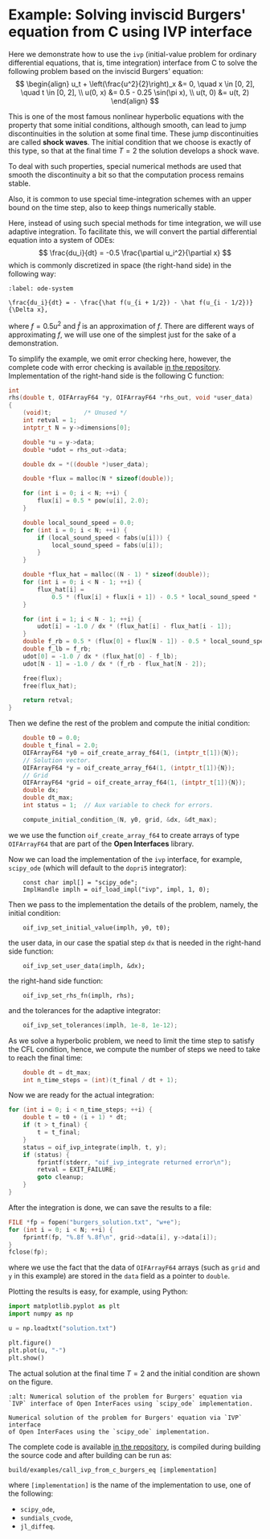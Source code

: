 # Example: Solving inviscid Burgers' equation from C using IVP interface

Here we demonstrate how to use the `ivp` (initial-value problem for ordinary
differential equations, that is, time integration) interface
from C to solve the following problem based on
the inviscid Burgers' equation:
$$
    \begin{align}
        u_t + \left(\frac{u^2}{2}\right)_x &= 0,
            \quad x \in [0, 2], \quad t \in [0, 2], \\
        u(0, x) &= 0.5 - 0.25 \sin(\pi x), \\
        u(t, 0) &= u(t, 2)
    \end{align}
$$

This is one of the most famous nonlinear hyperbolic equations with the property
that some initial conditions, although smooth, can lead to jump discontinuities
in the solution at some final time.
These jump discontinuities are called __shock waves__.
The initial condition that we choose is exactly of this type, so that at
the final time $T = 2$ the solution develops a shock wave.

To deal with such properties, special numerical methods are used that smooth
the discontinuity a bit so that the computation process remains stable.

Also, it is common to use special time-integration schemes with an upper
bound on the time step, also to keep things numerically stable.

Here, instead of using such special methods for time integration, we will
use adaptive integration.
To facilitate this, we will convert the partial differential equation
into a system of ODEs:
$$
\frac{du_i}{dt} = -0.5 \frac{\partial u_i^2}{\partial x}
$$
which is commonly discretized in space (the right-hand side) in the following
way:
```{math}
:label: ode-system

\frac{du_i}{dt} = - \frac{\hat f(u_{i + 1/2}) - \hat f(u_{i - 1/2})}{\Delta x},
```
where $f = 0.5 u^2$ and $\hat f$ is an approximation of $f$.
There are different ways of approximating $f$, we will use one of the simplest
just for the sake of a demonstration.

To simplify the example, we omit error checking here,
however, the complete code with error checking is available
[in the repository][burgers_c_src].
Implementation of the right-hand side is the following C function:
```c
int
rhs(double t, OIFArrayF64 *y, OIFArrayF64 *rhs_out, void *user_data)
{
    (void)t;         /* Unused */
    int retval = 1;
    intptr_t N = y->dimensions[0];

    double *u = y->data;
    double *udot = rhs_out->data;

    double dx = *((double *)user_data);

    double *flux = malloc(N * sizeof(double));

    for (int i = 0; i < N; ++i) {
        flux[i] = 0.5 * pow(u[i], 2.0);
    }

    double local_sound_speed = 0.0;
    for (int i = 0; i < N; ++i) {
        if (local_sound_speed < fabs(u[i])) {
            local_sound_speed = fabs(u[i]);
        }
    }

    double *flux_hat = malloc((N - 1) * sizeof(double));
    for (int i = 0; i < N - 1; ++i) {
        flux_hat[i] =
            0.5 * (flux[i] + flux[i + 1]) - 0.5 * local_sound_speed * (u[i + 1] - u[i]);
    }

    for (int i = 1; i < N - 1; ++i) {
        udot[i] = -1.0 / dx * (flux_hat[i] - flux_hat[i - 1]);
    }
    double f_rb = 0.5 * (flux[0] + flux[N - 1]) - 0.5 * local_sound_speed * (u[0] - u[N - 1]);
    double f_lb = f_rb;
    udot[0] = -1.0 / dx * (flux_hat[0] - f_lb);
    udot[N - 1] = -1.0 / dx * (f_rb - flux_hat[N - 2]);

    free(flux);
    free(flux_hat);

    return retval;
}
```

Then we define the rest of the problem and compute the initial condition:
```c
    double t0 = 0.0;
    double t_final = 2.0;
    OIFArrayF64 *y0 = oif_create_array_f64(1, (intptr_t[1]){N});
    // Solution vector.
    OIFArrayF64 *y = oif_create_array_f64(1, (intptr_t[1]){N});
    // Grid
    OIFArrayF64 *grid = oif_create_array_f64(1, (intptr_t[1]){N});
    double dx;
    double dt_max;
    int status = 1;  // Aux variable to check for errors.

    compute_initial_condition_(N, y0, grid, &dx, &dt_max);
```
we we use the function `oif_create_array_f64` to create arrays
of type `OIFArrayF64` that are part of the __Open Interfaces__ library.

Now we can load the implementation of the `ivp` interface, for example,
`scipy_ode` (which will default to the `dopri5` integrator):
```
    const char impl[] = "scipy_ode";
    ImplHandle implh = oif_load_impl("ivp", impl, 1, 0);
```


Then we pass to the implementation the details of the problem, namely,
the initial condition:
```
    oif_ivp_set_initial_value(implh, y0, t0);
```
the user data, in our case the spatial step `dx` that is needed in
the right-hand side function:
```
    oif_ivp_set_user_data(implh, &dx);
```
the right-hand side function:
```
    oif_ivp_set_rhs_fn(implh, rhs);
```
and the tolerances for the adaptive integrator:
```c
    oif_ivp_set_tolerances(implh, 1e-8, 1e-12);
```

As we solve a hyperbolic problem, we need to limit the time step
to satisfy the CFL condition, hence, we compute the number of steps
we need to take to reach the final time:
```c
    double dt = dt_max;
    int n_time_steps = (int)(t_final / dt + 1);
```

Now we are ready for the actual integration:
```c
for (int i = 0; i < n_time_steps; ++i) {
    double t = t0 + (i + 1) * dt;
    if (t > t_final) {
        t = t_final;
    }
    status = oif_ivp_integrate(implh, t, y);
    if (status) {
        fprintf(stderr, "oif_ivp_integrate returned error\n");
        retval = EXIT_FAILURE;
        goto cleanup;
    }
}
```

After the integration is done, we can save the results to a file:
```c
FILE *fp = fopen("burgers_solution.txt", "w+e");
for (int i = 0; i < N; ++i) {
    fprintf(fp, "%.8f %.8f\n", grid->data[i], y->data[i]);
}
fclose(fp);
```
where we use the fact that the data of `OIFArrayF64` arrays
(such as `grid` and `y` in this example)
are stored in the `data` field as a pointer to `double`.

Plotting the results is easy, for example, using Python:
```python
import matplotlib.pyplot as plt
import numpy as np

u = np.loadtxt("solution.txt")

plt.figure()
plt.plot(u, "-")
plt.show()
```

The actual solution at the final time $T = 2$ and the initial condition are
shown on the figure.

```{figure} img/ivp_py_burgers_eq_scipy_ode.pdf
:alt: Numerical solution of the problem for Burgers' equation via `IVP` interface of Open InterFaces using `scipy_ode` implementation.

Numerical solution of the problem for Burgers' equation via `IVP` interface
of Open InterFaces using the `scipy_ode` implementation.
```

The complete code is available
[in the repository][burgers_c_src], is compiled during building the source code
and after building can be run as:
```shell
build/examples/call_ivp_from_c_burgers_eq [implementation]
```
where `[implementation]` is the name of the implementation to use,
one of the following:
- `scipy_ode`,
- `sundials_cvode`,
- `jl_diffeq`.

[burgers_c_src]: https://github.com/MaRDI4NFDI/open-interfaces/blob/main/examples/call_ivp_from_c_burgers_eq.c
